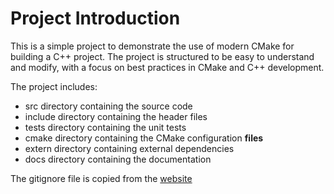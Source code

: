 # Project Introduction

This is a simple project to demonstrate the use of modern CMake for building a C++ project. The project is structured to be easy to understand and modify, with a focus on best practices in CMake and C++ development.


The project includes:
- src directory containing the source code
- include directory containing the header files
- tests directory containing the unit tests
- cmake directory containing the CMake configuration **files**
- extern directory containing external dependencies
- docs directory containing the documentation

The gitignore file is copied from the [website](https://gist.github.com/Yousha/3830712334ac30a90eb6041b932b68d7)

